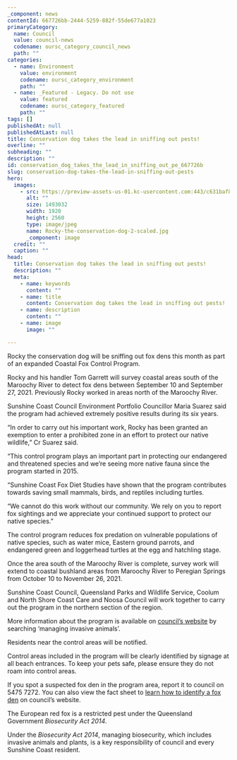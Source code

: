 ```yaml
---
_component: news
contentId: 667726bb-2444-5259-882f-55de677a1023
primaryCategory:
  name: Council
  value: council-news
  codename: oursc_category_council_news
  path: ""
categories:
  - name: Environment
    value: environment
    codename: oursc_category_environment
    path: ""
  - name: _Featured - Legacy. Do not use
    value: featured
    codename: oursc_category_featured
    path: ""
tags: []
publishedAt: null
publishedAtLast: null
title: Conservation dog takes the lead in sniffing out pests!
overline: ""
subheading: ""
description: ""
id: conservation_dog_takes_the_lead_in_sniffing_out_pe_667726b
slug: conservation-dog-takes-the-lead-in-sniffing-out-pests
hero:
  images:
    - src: https://preview-assets-us-01.kc-usercontent.com:443/c631baf8-1b46-001f-580c-d0001b68b4a8/56fd97de-c78e-4b49-a3b1-a044816dcc0c/Rocky-the-conservation-dog-2-scaled.jpg
      alt: ""
      size: 1493032
      width: 1920
      height: 2560
      type: image/jpeg
      name: Rocky-the-conservation-dog-2-scaled.jpg
      _component: image
  credit: ""
  caption: ""
head:
  title: Conservation dog takes the lead in sniffing out pests!
  description: ""
  meta:
    - name: keywords
      content: ""
    - name: title
      content: Conservation dog takes the lead in sniffing out pests!
    - name: description
      content: ""
    - name: image
      image: ""

---
```

Rocky the conservation dog will be sniffing out fox dens this month as part of an expanded Coastal Fox Control Program.

Rocky and his handler Tom Garrett will survey coastal areas south of the Maroochy River to detect fox dens between September 10 and September 27, 2021. Previously Rocky worked in areas north of the Maroochy River.

Sunshine Coast Council Environment Portfolio Councillor Maria Suarez said the program had achieved extremely positive results during its six years.

“In order to carry out his important work, Rocky has been granted an exemption to enter a prohibited zone in an effort to protect our native wildlife,” Cr Suarez said.

“This control program plays an important part in protecting our endangered and threatened species and we’re seeing more native fauna since the program started in 2015.

“Sunshine Coast Fox Diet Studies have shown that the program contributes towards saving small mammals, birds, and reptiles including turtles.

“We cannot do this work without our community. We rely on you to report fox sightings and we appreciate your continued support to protect our native species.”

The control program reduces fox predation on vulnerable populations of native species, such as water mice, Eastern ground parrots, and endangered green and loggerhead turtles at the egg and hatchling stage.

Once the area south of the Maroochy River is complete, survey work will extend to coastal bushland areas from Maroochy River to Peregian Springs from October 10 to November 26, 2021.

Sunshine Coast Council, Queensland Parks and Wildlife Service, Coolum and North Shore Coast Care and Noosa Council will work together to carry out the program in the northern section of the region.

More information about the program is available on [council’s website](https://www.sunshinecoast.qld.gov.au/Environment/Invasive-plants-and-animals/Invasive-animals/Managing-Invasive-Animals/What-council-is-doing/Coastal-fox-control-program)
&#x20;by searching ‘managing invasive animals’.

Residents near the control areas will be notified.

Control areas included in the program will be clearly identified by signage at all beach entrances. To keep your pets safe, please ensure they do not roam into control areas.

If you spot a suspected fox den in the program area, report it to council on 5475 7272. You can also view the fact sheet to [learn how to identify a fox den](https://www.sunshinecoast.qld.gov.au/Environment/Invasive-plants-and-animals/Invasive-animals/Invasive-animals-of-our-region/Priority-Invasive-Animals/Fox)
&#x20;on council’s website.

The European red fox is a restricted pest under the Queensland Government *Biosecurity Act 2014*.

Under the *Biosecurity Act 2014*, managing biosecurity, which includes invasive animals and plants, is a key responsibility of council and every Sunshine Coast resident.
